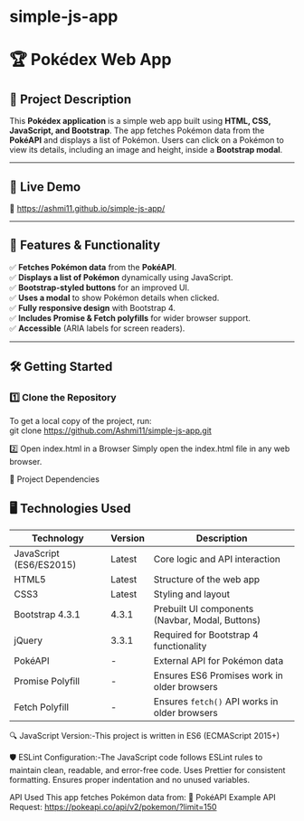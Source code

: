 # simple-js-app
 
# 🏆 Pokédex Web App

## 📌 Project Description
This **Pokédex application** is a simple web app built using **HTML, CSS, JavaScript, and Bootstrap**. The app fetches Pokémon data from the **PokéAPI** and displays a list of Pokémon. Users can click on a Pokémon to view its details, including an image and height, inside a **Bootstrap modal**.

---

## 🚀 Live Demo  
🔗 https://ashmi11.github.io/simple-js-app/ 

---

## 📜 Features & Functionality  
✅ **Fetches Pokémon data** from the **PokéAPI**.  
✅ **Displays a list of Pokémon** dynamically using JavaScript.  
✅ **Bootstrap-styled buttons** for an improved UI.  
✅ **Uses a modal** to show Pokémon details when clicked.  
✅ **Fully responsive design** with Bootstrap 4.  
✅ **Includes Promise & Fetch polyfills** for wider browser support.  
✅ **Accessible** (ARIA labels for screen readers).  

---

## 🛠 Getting Started  

### 1️⃣ Clone the Repository  
To get a local copy of the project, run:  
git clone https://github.com/Ashmi11/simple-js-app.git 

2️⃣ Open index.html in a Browser
Simply open the index.html file in any web browser.

🔧 Project Dependencies
## 🖥 Technologies Used

| **Technology**      | **Version** | **Description** |
|--------------------|------------|----------------|
| JavaScript (ES6/ES2015) | Latest     | Core logic and API interaction |
| HTML5             | Latest     | Structure of the web app |
| CSS3              | Latest     | Styling and layout |
| Bootstrap 4.3.1   | 4.3.1      | Prebuilt UI components (Navbar, Modal, Buttons) |
| jQuery            | 3.3.1      | Required for Bootstrap 4 functionality |
| PokéAPI          | -          | External API for Pokémon data |
| Promise Polyfill  | -          | Ensures ES6 Promises work in older browsers |
| Fetch Polyfill    | -          | Ensures `fetch()` API works in older browsers |


🔍 JavaScript Version:-This project is written in ES6 (ECMAScript 2015+)

🛡 ESLint Configuration:-The JavaScript code follows ESLint rules to maintain clean, readable, and error-free code.
Uses Prettier for consistent formatting.
Ensures proper indentation and no unused variables.


 API Used
This app fetches Pokémon data from:
🔗 PokéAPI
Example API Request:
https://pokeapi.co/api/v2/pokemon/?limit=150